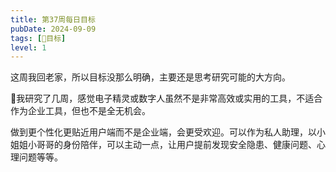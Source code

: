 ```yaml
---
title: 第37周每日目标
pubDate: 2024-09-09
tags: [📆目标]
level: 1
---
```


这周我回老家，所以目标没那么明确，主要还是思考研究可能的大方向。

🤔我研究了几周，感觉电子精灵或数字人虽然不是非常高效或实用的工具，不适合作为企业工具，但也不是全无机会。

做到更个性化更贴近用户端而不是企业端，会更受欢迎。可以作为私人助理，以小姐姐小哥哥的身份陪伴，可以主动一点，让用户提前发现安全隐患、健康问题、心理问题等等。

